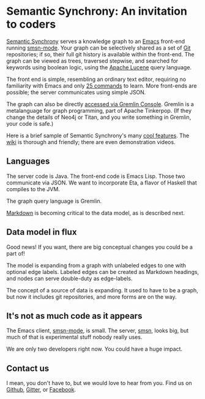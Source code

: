 # Semantic Synchrony: An invitation to coders

[Semantic Synchrony](http://www.github.com/synchrony/smsn/wiki/) serves a knowledge graph to an [Emacs](http://www.gnu.org/software/emacs/) front-end running [smsn-mode](http://github.com/synchrony/smsn-mode/). Your graph can be selectively shared as a set of [Git](http://www.git-scm.com/) repositories; if so, their full git history is available within the front-end. The graph can be viewed as trees, traversed stepwise, and searched for keywords using boolean logic, using the [Apache Lucene](https://lucene.apache.org/core/) query language.

The front end is simple, resembling an ordinary text editor, requiring no familiarity with Emacs and only [25 commands](https://github.com/synchrony/smsn-mode/wiki/Some-critical-shortcuts) to learn. More front-ends are possible; the server communicates using simple JSON.

The graph can also be directly [accessed via Gremlin Console](https://github.com/synchrony/smsn/wiki/Gremlin-on-the-Graph). Gremlin is a metalanguage for graph programming, part of Apache Tinkerpop. (If they change the details of Neo4j or Titan, and you write something in Gremlin, your code is safe.)

Here is a brief sample of Semantic Synchrony's many [cool features](https://github.com/synchrony/smsn/wiki/SmSn's-features-in-250-words). The [wiki](https://github.com/synchrony/smsn/wiki) is thorough and friendly; there are even demonstration videos.

## Languages

The server code is Java. The front-end code is Emacs Lisp. Those two communicate via JSON. We want to incorporate Eta, a flavor of Haskell that compiles to the JVM.

The graph query language is Gremlin.

[Markdown](https://daringfireball.net/projects/markdown/syntax) is becoming critical to the data model, as is described next.

## Data model in flux

Good news! If you want, there are big conceptual changes you could be a part of!

The model is expanding from a graph with unlabeled edges to one with optional edge labels. Labeled edges can be created as Markdown headings, and nodes can serve double-duty as edge-labels.

The concept of a source of data is expanding. It used to have to be a graph, but now it includes git repositories, and more forms are on the way.

## It's not as much code as it appears

The Emacs client, [smsn-mode](https://github.com/synchrony/smsn-mode), is small. The server, [smsn](https://github.com/synchrony/smsn), looks big, but much of that is experimental stuff nobody really uses.

We are only two developers right now. You could have a huge impact.

## Contact us

I mean, you don't have to, but we would love to hear from you. Find us on [Github](https://github.com/synchrony), [Gitter](https://gitter.im/synchrony), or [Facebook](https://facebook.com/semanticsynchrony).
